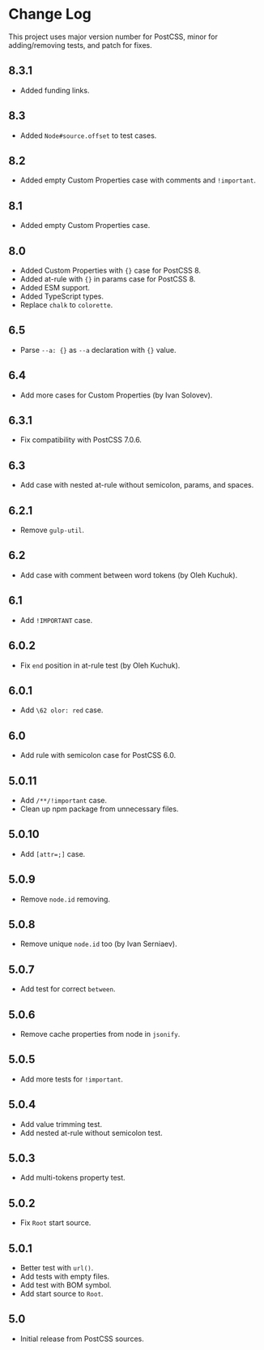 # Change Log
This project uses major version number for PostCSS,
minor for adding/removing tests, and patch for fixes.

## 8.3.1
* Added funding links.

## 8.3
* Added `Node#source.offset` to test cases.

## 8.2
* Added empty Custom Properties case with comments and `!important`.

## 8.1
* Added empty Custom Properties case.

## 8.0
* Added Custom Properties with `{}` case for PostCSS 8.
* Added at-rule with `{}` in params case for PostCSS 8.
* Added ESM support.
* Added TypeScript types.
* Replace `chalk` to `colorette`.

## 6.5
* Parse `--a: {}` as `--a` declaration with `{}` value.

## 6.4
* Add more cases for Custom Properties (by Ivan Solovev).

## 6.3.1
* Fix compatibility with PostCSS 7.0.6.

## 6.3
* Add case with nested at-rule without semicolon, params, and spaces.

## 6.2.1
* Remove `gulp-util`.

## 6.2
* Add case with comment between word tokens (by Oleh Kuchuk).

## 6.1
* Add `!IMPORTANT` case.

## 6.0.2
* Fix `end` position in at-rule test (by Oleh Kuchuk).

## 6.0.1
* Add `\62 olor: red` case.

## 6.0
* Add rule with semicolon case for PostCSS 6.0.

## 5.0.11
* Add `/**/!important` case.
* Clean up npm package from unnecessary files.

## 5.0.10
* Add `[attr=;]` case.

## 5.0.9
* Remove `node.id` removing.

## 5.0.8
* Remove unique `node.id` too (by Ivan Serniaev).

## 5.0.7
* Add test for correct `between`.

## 5.0.6
* Remove cache properties from node in `jsonify`.

## 5.0.5
* Add more tests for `!important`.

## 5.0.4
* Add value trimming test.
* Add nested at-rule without semicolon test.

## 5.0.3
* Add multi-tokens property test.

## 5.0.2
* Fix `Root` start source.

## 5.0.1
* Better test with `url()`.
* Add tests with empty files.
* Add test with BOM symbol.
* Add start source to `Root`.

## 5.0
* Initial release from PostCSS sources.
